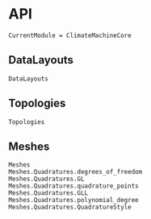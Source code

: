 # API

```@meta
CurrentModule = ClimateMachineCore
```

## DataLayouts

```@docs
DataLayouts
```

## Topologies

```@docs
Topologies
```

## Meshes

```@docs
Meshes
Meshes.Quadratures.degrees_of_freedom
Meshes.Quadratures.GL
Meshes.Quadratures.quadrature_points
Meshes.Quadratures.GLL
Meshes.Quadratures.polynomial_degree
Meshes.Quadratures.QuadratureStyle
```
